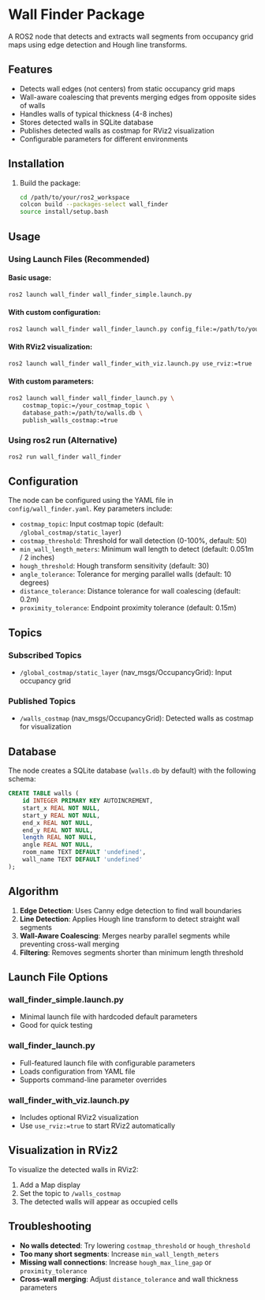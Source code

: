 # Wall Finder Package

A ROS2 node that detects and extracts wall segments from occupancy grid maps using edge detection and Hough line transforms.

## Features

- Detects wall edges (not centers) from static occupancy grid maps
- Wall-aware coalescing that prevents merging edges from opposite sides of walls
- Handles walls of typical thickness (4-8 inches)
- Stores detected walls in SQLite database
- Publishes detected walls as costmap for RViz2 visualization
- Configurable parameters for different environments

## Installation

1. Build the package:
   ```bash
   cd /path/to/your/ros2_workspace
   colcon build --packages-select wall_finder
   source install/setup.bash
   ```

## Usage

### Using Launch Files (Recommended)

#### Basic usage:
```bash
ros2 launch wall_finder wall_finder_simple.launch.py
```

#### With custom configuration:
```bash
ros2 launch wall_finder wall_finder_launch.py config_file:=/path/to/your/config.yaml
```

#### With RViz2 visualization:
```bash
ros2 launch wall_finder wall_finder_with_viz.launch.py use_rviz:=true
```

#### With custom parameters:
```bash
ros2 launch wall_finder wall_finder_launch.py \
    costmap_topic:=/your_costmap_topic \
    database_path:=/path/to/walls.db \
    publish_walls_costmap:=true
```

### Using ros2 run (Alternative)

```bash
ros2 run wall_finder wall_finder
```

## Configuration

The node can be configured using the YAML file in `config/wall_finder.yaml`. Key parameters include:

- `costmap_topic`: Input costmap topic (default: `/global_costmap/static_layer`)
- `costmap_threshold`: Threshold for wall detection (0-100%, default: 50)
- `min_wall_length_meters`: Minimum wall length to detect (default: 0.051m / 2 inches)
- `hough_threshold`: Hough transform sensitivity (default: 30)
- `angle_tolerance`: Tolerance for merging parallel walls (default: 10 degrees)
- `distance_tolerance`: Distance tolerance for wall coalescing (default: 0.2m)
- `proximity_tolerance`: Endpoint proximity tolerance (default: 0.15m)

## Topics

### Subscribed Topics
- `/global_costmap/static_layer` (nav_msgs/OccupancyGrid): Input occupancy grid

### Published Topics
- `/walls_costmap` (nav_msgs/OccupancyGrid): Detected walls as costmap for visualization

## Database

The node creates a SQLite database (`walls.db` by default) with the following schema:

```sql
CREATE TABLE walls (
    id INTEGER PRIMARY KEY AUTOINCREMENT,
    start_x REAL NOT NULL,
    start_y REAL NOT NULL,
    end_x REAL NOT NULL,
    end_y REAL NOT NULL,
    length REAL NOT NULL,
    angle REAL NOT NULL,
    room_name TEXT DEFAULT 'undefined',
    wall_name TEXT DEFAULT 'undefined'
);
```

## Algorithm

1. **Edge Detection**: Uses Canny edge detection to find wall boundaries
2. **Line Detection**: Applies Hough line transform to detect straight wall segments
3. **Wall-Aware Coalescing**: Merges nearby parallel segments while preventing cross-wall merging
4. **Filtering**: Removes segments shorter than minimum length threshold

## Launch File Options

### wall_finder_simple.launch.py
- Minimal launch file with hardcoded default parameters
- Good for quick testing

### wall_finder_launch.py
- Full-featured launch file with configurable parameters
- Loads configuration from YAML file
- Supports command-line parameter overrides

### wall_finder_with_viz.launch.py
- Includes optional RViz2 visualization
- Use `use_rviz:=true` to start RViz2 automatically

## Visualization in RViz2

To visualize the detected walls in RViz2:

1. Add a Map display
2. Set the topic to `/walls_costmap`
3. The detected walls will appear as occupied cells

## Troubleshooting

- **No walls detected**: Try lowering `costmap_threshold` or `hough_threshold`
- **Too many short segments**: Increase `min_wall_length_meters`
- **Missing wall connections**: Increase `hough_max_line_gap` or `proximity_tolerance`
- **Cross-wall merging**: Adjust `distance_tolerance` and wall thickness parameters
